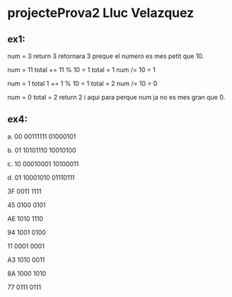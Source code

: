 # projecteProva2 Lluc Velazquez

## ex1:

num = 3
return 3
retornara 3 preque el numero es mes petit que 10.

num = 11
total += 11 % 10 = 1
total = 1
num /= 10 = 1

num = 1
total 1 += 1 % 10 = 1
total = 2
num /= 10 = 0

num = 0
total = 2
return 2
i aqui para perque num ja no es mes gran que 0.

## ex4:


a. 00 00111111 01000101

b. 01 10101110 10010100

c. 10 00010001 10100011

d. 01 10001010 01110111



3F      0011 1111

45      0100 0101

AE      1010 1110

94      1001 0100

11      0001 0001

A3      1010 0011

8A      1000 1010

77      0111 0111
